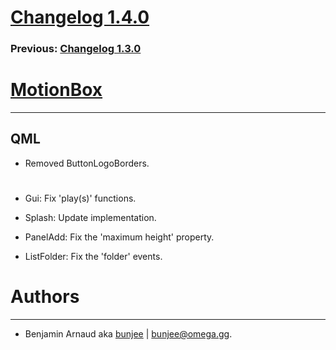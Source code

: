 # [Changelog 1.4.0](http://omega.gg/MotionBox/changes/1.4.0.html)

### Previous: [Changelog 1.3.0](1.3.0.html)

# [MotionBox](http://omega.gg/MotionBox)
---

## QML

- Removed ButtonLogoBorders.

#

- Gui: Fix 'play(s)' functions.

- Splash: Update implementation.

- PanelAdd: Fix the 'maximum height' property.

- ListFolder: Fix the 'folder' events.


# Authors
---

- Benjamin Arnaud aka [bunjee](http://bunjee.me) | <bunjee@omega.gg>.
